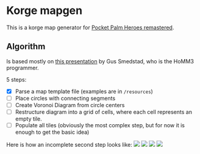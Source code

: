 # Korge mapgen

This is a korge map generator for [Pocket Palm Heroes remastered](https://github.com/SerVB/pph).

## Algorithm

Is based mostly on [this presentation](https://en.ppt-online.org/29091) by Gus Smedstad, who is the HoMM3 programmer.

5 steps:

- [x] Parse a map template file (examples are in `/resources`)
- [ ] Place circles with connecting segments
- [ ] Create Voronoi Diagram from circle centers 
- [ ] Restructure diagram into a grid of cells, where each cell represents an empty tile. 
- [ ] Populate all tiles (obviously the most complex step, but for now it is enough to get the basic idea)

Here is how an incomplete second step looks like:
![](../../../Desktop/normal.png)
![](../../../Desktop/dense.png)
![](../../../Desktop/sizes.png)
![](../../../Desktop/normal.png)